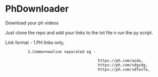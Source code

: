 # PhDownloader
Download your ph videos

Just clone the repo and add your links to the txt file n run the py script.

Link format - 1.PH links only,

              2.Comma+newline separated eg - 
              
                                             https://ph.com/asda,            
                                             https://ph.com/sdgsdg,                                             
                                             https://ph.com/sdfasfa,
